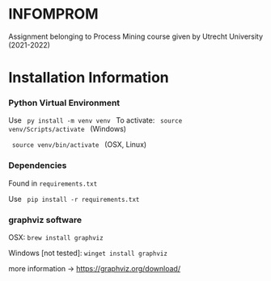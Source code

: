 # INFOMPROM

Assignment belonging to Process Mining course given by Utrecht University (2021-2022)

# Installation Information

### Python Virtual Environment
Use <code> py install -m venv venv </code>
To activate:
<code> source venv/Scripts/activate </code> (Windows)

<code> source venv/bin/activate </code> (OSX, Linux)

### Dependencies
Found in <code>requirements.txt</code>

Use <code> pip install -r requirements.txt </code>

### graphviz software

OSX:
`brew install graphviz`

Windows [not tested]:
`winget install graphviz`

more information -> https://graphviz.org/download/
